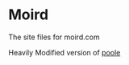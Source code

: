# Moird

The site files for moird.com

Heavily Modified version of [poole](https://github.com/poole/poole)

